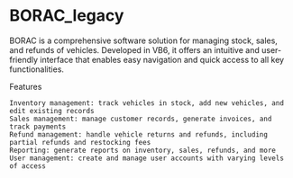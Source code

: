 # BORAC_legacy
BORAC is a comprehensive software solution for managing stock, sales, and refunds of vehicles. Developed in VB6, it offers an intuitive and user-friendly interface that enables easy navigation and quick access to all key functionalities.

Features

    Inventory management: track vehicles in stock, add new vehicles, and edit existing records
    Sales management: manage customer records, generate invoices, and track payments
    Refund management: handle vehicle returns and refunds, including partial refunds and restocking fees
    Reporting: generate reports on inventory, sales, refunds, and more
    User management: create and manage user accounts with varying levels of access
